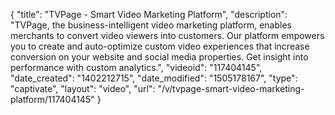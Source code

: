 {
    "title": "TVPage - Smart Video Marketing Platform",
    "description": "TVPage, the business-intelligent video marketing platform, enables merchants to convert video viewers into customers. Our platform empowers you to create and auto-optimize custom video experiences that increase conversion on your website and social media properties. Get insight into performance with custom analytics.",
    "videoid": "117404145",
    "date_created": "1402212715",
    "date_modified": "1505178167",
    "type": "captivate",
    "layout": "video",
    "url": "\/v\/tvpage-smart-video-marketing-platform\/117404145"
}